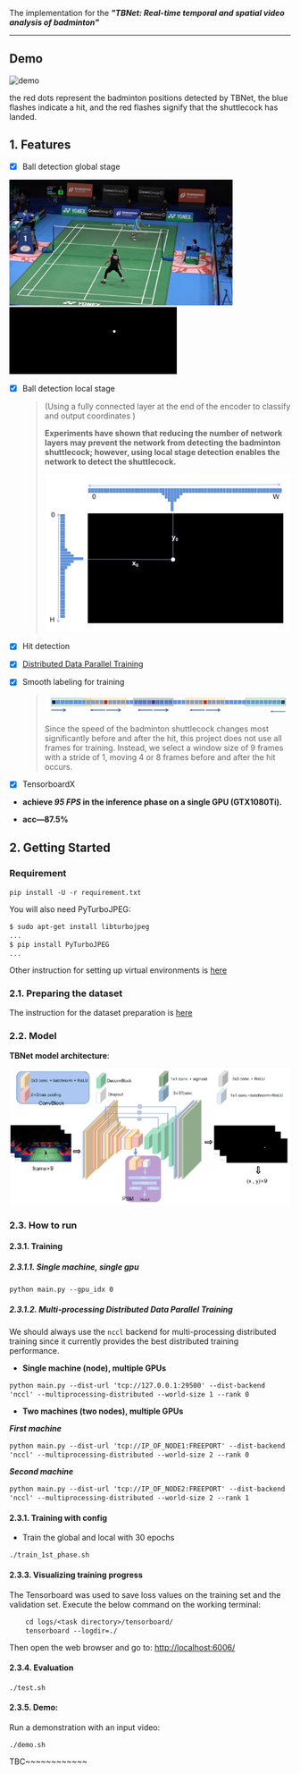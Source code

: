 The implementation for the _**"TBNet: Real-time temporal and spatial video analysis of badminton"**_ 

---

## Demo

![demo](./README.assets/demo.gif)

the red dots represent the badminton positions detected by TBNet, the blue flashes indicate a hit, and the red flashes signify that the shuttlecock has landed.

## 1. Features
- [x] Ball detection global stage

<img src="README.assets/image-20250308002225545.png" alt="architecture" width="400">   <img src="README.assets/149.png" alt="heatmap" width="300">
- [x] Ball detection local stage

  > (Using a fully connected layer at the end of the encoder to classify and output coordinates )
  >
  > **Experiments have shown that reducing the number of network layers may prevent the network from detecting the badminton shuttlecock; however, using local stage detection enables the network to detect the shuttlecock.**
  >
  > <img src="README.assets/local_pos.png" alt="屏幕截图 2024-04-25 180434" style="zoom:50%;" />

- [x] Hit detection

- [x] [Distributed Data Parallel Training](https://github.com/pytorch/examples/tree/master/distributed/ddp)

- [x] Smooth labeling for training

  > <img src="README.assets/image-20250308004715822.png" alt="image-20250308004715822" style="zoom:80%;" />
  >
  > Since the speed of the badminton shuttlecock changes most significantly before and after the hit, this project does not use all frames for training. Instead, we select a window size of 9 frames with a stride of 1, moving 4 or 8 frames before and after the hit occurs.

- [x] TensorboardX

  

- **achieve _95 FPS_ in the inference phase on a single GPU (GTX1080Ti). <br>**

- **acc—87.5%**

## 2. Getting Started
### Requirement

```shell script
pip install -U -r requirement.txt
```

You will also need PyTurboJPEG:

```shell script
$ sudo apt-get install libturbojpeg
...
$ pip install PyTurboJPEG
...
```

Other instruction for setting up virtual environments is [here](https://github.com/maudzung/virtual_environment_python3)

### 2.1. Preparing the dataset
The instruction for the dataset preparation is [here](./prepare_dataset/README.md)

### 2.2. Model 

**TBNet model architecture**:

![](README.assets/image-20250308004536802.png)

### 2.3. How to run

#### 2.3.1. Training
##### 2.3.1.1. Single machine, single gpu

```shell script
python main.py --gpu_idx 0
```

##### 2.3.1.2. Multi-processing Distributed Data Parallel Training
We should always use the `nccl` backend for multi-processing distributed training since it currently provides the best 
distributed training performance.

- **Single machine (node), multiple GPUs**

```shell script
python main.py --dist-url 'tcp://127.0.0.1:29500' --dist-backend 'nccl' --multiprocessing-distributed --world-size 1 --rank 0
```

- **Two machines (two nodes), multiple GPUs**

_**First machine**_

```shell script
python main.py --dist-url 'tcp://IP_OF_NODE1:FREEPORT' --dist-backend 'nccl' --multiprocessing-distributed --world-size 2 --rank 0
```
_**Second machine**_

```shell script
python main.py --dist-url 'tcp://IP_OF_NODE2:FREEPORT' --dist-backend 'nccl' --multiprocessing-distributed --world-size 2 --rank 1
```

#### 2.3.1. Training with config

- Train the global and  local  with 30 epochs

```shell script
./train_1st_phase.sh
```


#### 2.3.3. Visualizing training progress
The Tensorboard was used to save loss values on the training set and the validation set.
Execute the below command on the working terminal:
```
    cd logs/<task directory>/tensorboard/
    tensorboard --logdir=./
```

Then open the web browser and go to: [http://localhost:6006/](http://localhost:6006/)


#### 2.3.4. Evaluation

```shell script
./test.sh
```

#### 2.3.5. Demo:

Run a demonstration with an input video:

```shell script
./demo.sh
```





TBC~~~~~~~~~~~~
